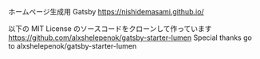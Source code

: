 ホームページ生成用 Gatsby
https://nishidemasami.github.io/

以下の MIT License のソースコードをクローンして作っています
https://github.com/alxshelepenok/gatsby-starter-lumen
Special thanks go to alxshelepenok/gatsby-starter-lumen
